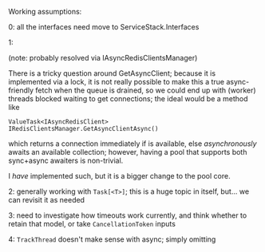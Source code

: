 ﻿Working assumptions:

0: all the interfaces need move to ServiceStack.Interfaces

1:

(note: probably resolved via IAsyncRedisClientsManager)

There is a tricky question around GetAsyncClient; because it is implemented via a lock, it is not really possible
to make this a true async-friendly fetch when the queue is drained, so we could end up with (worker) threads
blocked waiting to get connections; the ideal would be a method like

    ValueTask<IAsyncRedisClient> IRedisClientsManager.GetAsyncClientAsync()

which returns a connection immediately if is available, else *asynchronously* awaits an available collection;
however, having a pool that supports both sync+async awaiters is non-trivial.

I *have* implemented such, but it is a bigger change to the pool core.

2: generally working with `Task[<T>]`; this is a huge topic in itself, but... we can revisit it as needed

3: need to investigate how timeouts work currently, and think whether to retain that model, or take
`CancellationToken` inputs

4: `TrackThread` doesn't make sense with async; simply omitting